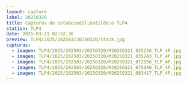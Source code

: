 ```yaml
---
layout: capture
label: 20250320
title: Capturas da esta&ccedil;&atilde;o TLP4
station: TLP4
date: 2025-03-21 02:52:36
preview: TLP4/2025/202503/20250320/stack.jpg
capturas:
  - imagem: TLP4/2025/202503/20250320/M20250321_025236_TLP_4P.jpg
  - imagem: TLP4/2025/202503/20250320/M20250321_035243_TLP_4P.jpg
  - imagem: TLP4/2025/202503/20250320/M20250321_072956_TLP_4P.jpg
  - imagem: TLP4/2025/202503/20250320/M20250321_075940_TLP_4P.jpg
  - imagem: TLP4/2025/202503/20250320/M20250321_083417_TLP_4P.jpg
---
```

